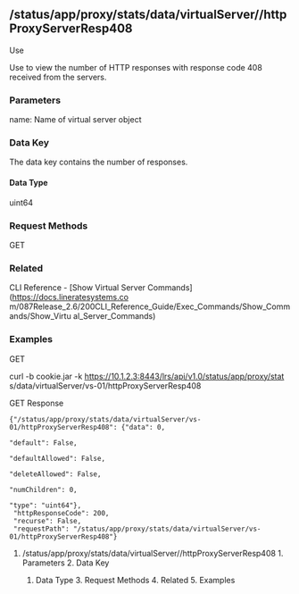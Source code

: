 ## /status/app/proxy/stats/data/virtualServer/<name>/httpProxyServerResp408

Use

Use to view the number of HTTP responses with response code 408 received from
the servers.

### Parameters

name: Name of virtual server object

### Data Key

The data key contains the number of responses.

#### Data Type

uint64

### Request Methods

GET

### Related

CLI Reference - [Show Virtual Server Commands](https://docs.lineratesystems.co
m/087Release_2.6/200CLI_Reference_Guide/Exec_Commands/Show_Commands/Show_Virtu
al_Server_Commands)

### Examples

GET

curl -b cookie.jar -k https://10.1.2.3:8443/lrs/api/v1.0/status/app/proxy/stat
s/data/virtualServer/vs-01/httpProxyServerResp408

GET Response

    
    
    {"/status/app/proxy/stats/data/virtualServer/vs-01/httpProxyServerResp408": {"data": 0,
                                                                               "default": False,
                                                                               "defaultAllowed": False,
                                                                               "deleteAllowed": False,
                                                                               "numChildren": 0,
                                                                               "type": "uint64"},
     "httpResponseCode": 200,
     "recurse": False,
     "requestPath": "/status/app/proxy/stats/data/virtualServer/vs-01/httpProxyServerResp408"}
    

  1. /status/app/proxy/stats/data/virtualServer/<name>/httpProxyServerResp408
    1. Parameters
    2. Data Key
      1. Data Type
    3. Request Methods
    4. Related
    5. Examples

